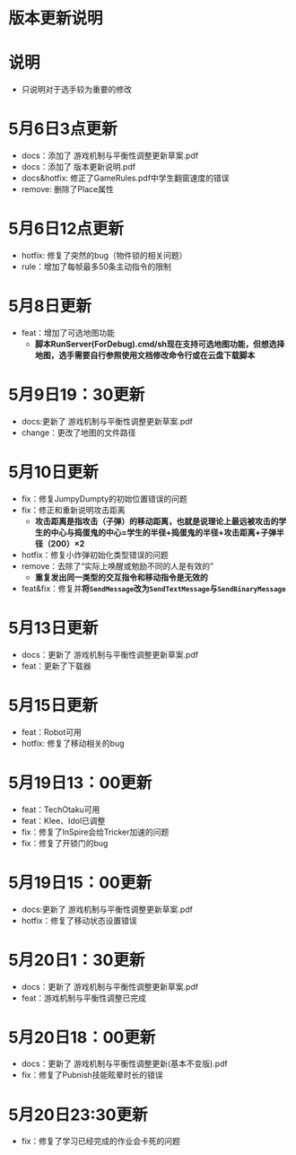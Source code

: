 # 版本更新说明

# 说明
- 只说明对于选手较为重要的修改

# 5月6日3点更新
- docs：添加了 游戏机制与平衡性调整更新草案.pdf
- docs：添加了 版本更新说明.pdf
- docs&hotfix: 修正了GameRules.pdf中学生翻窗速度的错误
- remove: 删除了Place属性

# 5月6日12点更新
- hotfix: 修复了突然的bug（物件锁的相关问题）
- rule：增加了每帧最多50条主动指令的限制

# 5月8日更新
- feat：增加了可选地图功能
  - **脚本RunServer(ForDebug).cmd/sh现在支持可选地图功能，但想选择地图，选手需要自行参照使用文档修改命令行或在云盘下载脚本**

# 5月9日19：30更新
- docs:更新了 游戏机制与平衡性调整更新草案.pdf
- change：更改了地图的文件路径

# 5月10日更新
- fix：修复JumpyDumpty的初始位置错误的问题
- fix：修正和重新说明攻击距离
  - **攻击距离是指攻击（子弹）的移动距离，也就是说理论上最远被攻击的学生的中心与捣蛋鬼的中心=学生的半径+捣蛋鬼的半径+攻击距离+子弹半径（200）×2**
- hotfix：修复小炸弹初始化类型错误的问题
- remove：去除了“实际上唤醒或勉励不同的人是有效的”
  - **重复发出同一类型的交互指令和移动指令是无效的**
- feat&fix：修复并**将`SendMessage`改为`SendTextMessage`与`SendBinaryMessage`**

# 5月13日更新
- docs：更新了 游戏机制与平衡性调整更新草案.pdf
- feat：更新了下载器

# 5月15日更新
- feat：Robot可用
- hotfix: 修复了移动相关的bug

# 5月19日13：00更新
- feat：TechOtaku可用
- feat：Klee、Idol已调整
- fix：修复了InSpire会给Tricker加速的问题
- fix：修复了开锁门的bug

# 5月19日15：00更新
- docs:更新了 游戏机制与平衡性调整更新草案.pdf
- hotfix：修复了移动状态设置错误

# 5月20日1：30更新
- docs：更新了 游戏机制与平衡性调整更新草案.pdf
- feat：游戏机制与平衡性调整已完成

# 5月20日18：00更新
- docs：更新了 游戏机制与平衡性调整更新(基本不变版).pdf
- fix：修复了Pubnish技能眩晕时长的错误

# 5月20日23:30更新
- fix：修复了学习已经完成的作业会卡死的问题